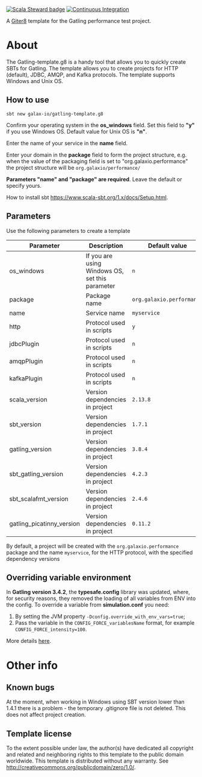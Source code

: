 [![Scala Steward badge](https://img.shields.io/badge/Scala_Steward-helping-blue.svg?style=flat&logo=data:image/png;base64,iVBORw0KGgoAAAANSUhEUgAAAA4AAAAQCAMAAAARSr4IAAAAVFBMVEUAAACHjojlOy5NWlrKzcYRKjGFjIbp293YycuLa3pYY2LSqql4f3pCUFTgSjNodYRmcXUsPD/NTTbjRS+2jomhgnzNc223cGvZS0HaSD0XLjbaSjElhIr+AAAAAXRSTlMAQObYZgAAAHlJREFUCNdNyosOwyAIhWHAQS1Vt7a77/3fcxxdmv0xwmckutAR1nkm4ggbyEcg/wWmlGLDAA3oL50xi6fk5ffZ3E2E3QfZDCcCN2YtbEWZt+Drc6u6rlqv7Uk0LdKqqr5rk2UCRXOk0vmQKGfc94nOJyQjouF9H/wCc9gECEYfONoAAAAASUVORK5CYII=)](https://scala-steward.org) [![Continuous Integration](https://github.com/galax-io/gatling-template.g8/actions/workflows/ci.yml/badge.svg)](https://github.com/galax-io/gatling-template.g8/actions/workflows/ci.yml)

A [Giter8][g8] template for the Gatling performance test project.

# About

The Gatling-template.g8 is a handy tool that allows you to quickly create SBTs for Gatling. The template allows you to
create projects for HTTP (default), JDBC, AMQP, and Kafka protocols. The template supports Windows and Unix OS.

## How to use

```shell
sbt new galax-io/gatling-template.g8
```

Confirm your operating system in the **os_windows** field. Set this field to **"y"** if you use Windows OS. Default
value for Unix OS is **"n"**.

Enter the name of your service in the **name** field.

Enter your domain in the **package** field to form the project structure, e.g. when the value of the packaging field is
set to "org.galaxio.performance" the project structure will be `org.galaxio/performance/`

**Parameters "name" and "package" are required**. Leave the default or specify yours.

How to install sbt <https://www.scala-sbt.org/1.x/docs/Setup.html>.

## Parameters

Use the following parameters to create a template

| Parameter                 | Description                                     | Default value             |
|---------------------------|-------------------------------------------------|---------------------------|
| os_windows                | If you are using Windows OS, set this parameter | `n`                       |
| package                   | Package name                                    | `org.galaxio.performance` |
| name                      | Service name                                    | `myservice`               |
| http                      | Protocol used in scripts                        | `y`                       |
| jdbcPlugin                | Protocol used in scripts                        | `n`                       |
| amqpPlugin                | Protocol used in scripts                        | `n`                       |
| kafkaPlugin               | Protocol used in scripts                        | `n`                       |
| scala_version             | Version dependencies in project                 | `2.13.8`                  |
| sbt_version               | Version dependencies in project                 | `1.7.1`                   |
| gatling_version           | Version dependencies in project                 | `3.8.4`                   |
| sbt_gatling_version       | Version dependencies in project                 | `4.2.3`                   |
| sbt_scalafmt_version      | Version dependencies in project                 | `2.4.6`                   |
| gatling_picatinny_version | Version dependencies in project                 | `0.11.2`                  |

By default, a project will be created with the `org.galaxio.performance` package and the name `myservice`, for the HTTP protocol,
with the specified dependency versions

## Overriding variable environment

In **Gatling version 3.4.2**, the **typesafe.config** library was updated, where,
for security reasons, they removed the loading of all variables from ENV into the config.
To override a variable from **simulation.conf** you need:
1. By setting the JVM property `-Dconfig.override_with_env_vars=true`;
2. Pass the variable in the `CONFIG_FORCE_variablesName` format, for example `CONFIG_FORCE_intensity=100`.

More details [here](https://github.com/lightbend/config#optional-system-or-env-variable-overrides).

# Other info

## Known bugs

At the moment, when working in Windows using SBT version lower than 1.4.1 there is a problem - the temporary .gitignore file is not deleted. This does not affect project creation.

## Template license

To the extent possible under law, the author(s) have dedicated all copyright and related
and neighboring rights to this template to the public domain worldwide.
This template is distributed without any warranty. See <http://creativecommons.org/publicdomain/zero/1.0/>.

[g8]: http://www.foundweekends.org/giter8/
